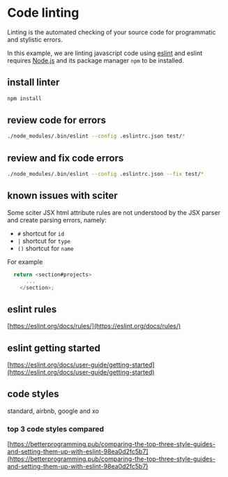 # Code linting

Linting is the automated checking of your source code for programmatic and stylistic errors.

In this example, we are linting javascript code using [eslint](https://github.com/eslint/eslint) and eslint requires [Node.js](https://nodejs.dev/) and its package manager `npm` to be installed.

## install linter

```sh
npm install
```

## review code for errors

```sh
./node_modules/.bin/eslint --config .eslintrc.json test/*
```

## review and fix code errors

```sh
./node_modules/.bin/eslint --config .eslintrc.json --fix test/*
```

## known issues with sciter

Some sciter JSX html attribute rules are not understood by the JSX parser and create parsing errors, namely:

- `#` shortcut for `id`
- `|` shortcut for `type`
- `()` shortcut for `name`

For example

```jsx
  return <section#projects>
      ...
    </section>;
```

## eslint rules

[https://eslint.org/docs/rules/](https://eslint.org/docs/rules/)

## eslint getting started

[https://eslint.org/docs/user-guide/getting-started](https://eslint.org/docs/user-guide/getting-started)

## code styles

standard, airbnb, google and xo

### top 3 code styles compared

[https://betterprogramming.pub/comparing-the-top-three-style-guides-and-setting-them-up-with-eslint-98ea0d2fc5b7](https://betterprogramming.pub/comparing-the-top-three-style-guides-and-setting-them-up-with-eslint-98ea0d2fc5b7)
